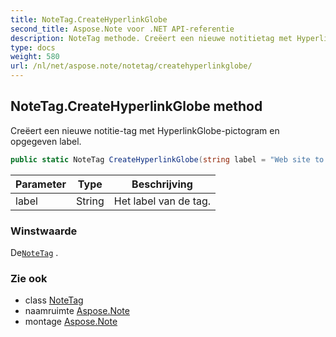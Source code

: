 ```yaml
---
title: NoteTag.CreateHyperlinkGlobe
second_title: Aspose.Note voor .NET API-referentie
description: NoteTag methode. Creëert een nieuwe notitietag met HyperlinkGlobepictogram en opgegeven label.
type: docs
weight: 580
url: /nl/net/aspose.note/notetag/createhyperlinkglobe/
---
```

## NoteTag.CreateHyperlinkGlobe method

Creëert een nieuwe notitie-tag met HyperlinkGlobe-pictogram en opgegeven label.

```csharp
public static NoteTag CreateHyperlinkGlobe(string label = "Web site to visit")
```

| Parameter | Type | Beschrijving |
| --- | --- | --- |
| label | String | Het label van de tag. |

### Winstwaarde

De[`NoteTag`](../) .

### Zie ook

* class [NoteTag](../)
* naamruimte [Aspose.Note](../../notetag/)
* montage [Aspose.Note](../../../)


